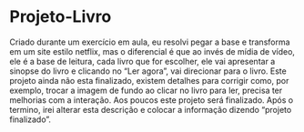 # Projeto-Livro

Criado durante um exercício em aula, eu resolvi pegar a base e transforma em um site estilo netflix, mas o diferencial é que ao invés de mídia de vídeo, ele é a base de leitura, cada livro que for escolher, ele vai apresentar a sinopse do livro e clicando no “Ler agora”, vai direcionar para o livro.
Este projeto ainda não esta finalizado, existem detalhes para corrigir como, por exemplo, trocar a imagem de fundo ao clicar no livro para ler, precisa ter melhorias com a interação. Aos poucos este projeto será finalizado. Após o termino, irei alterar esta descrição e colocar a informação dizendo “projeto finalizado”.

 
